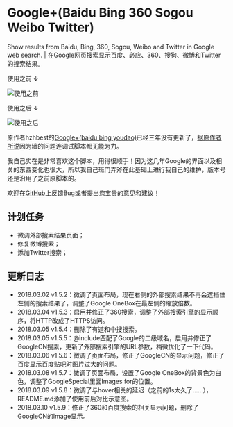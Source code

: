 # Google+(Baidu Bing 360 Sogou Weibo Twitter)
Show results from Baidu, Bing, 360, Sogou, Weibo and Twitter in Google web search. | 在Google网页搜索显示百度、必应、360、搜狗、微博和Twitter的搜索结果。 

使用之前 ↓

![使用之前](https://user-images.githubusercontent.com/7352378/37223435-5667cc38-2385-11e8-8844-9e9c5f11810e.gif)

使用之后 ↓

![使用之后](https://user-images.githubusercontent.com/7352378/37223433-564e4bb4-2385-11e8-94e6-0dd85e5898a9.gif)

原作者hzhbest的[Google+(baidu bing youdao)](https://greasyfork.org/scripts/4633-google-baidu-bing-youdao)已经三年没有更新了，[据原作者所说](https://greasyfork.org/forum/discussion/21801/x)因为墙的问题连调试脚本都无能为力。

我自己实在是非常喜欢这个脚本，用得很顺手！因为这几年Google的界面以及相关的东西变化也很大，所以我自己班门弄斧在此基础上进行我自己的维护，版本号还是沿用了之前原脚本的。

欢迎在[GitHub](https://github.com/guyigenius/Google-Baidu-Bing-360-Sogou-Weibo-Twitter/issues)上反馈Bug或者提出您宝贵的意见和建议！

## 计划任务
* 微调外部搜索结果页面；
* 修复微博搜索；
* 添加Twitter搜索；

## 更新日志
* 2018.03.02 v1.5.2：微调了页面布局，现在右侧的外部搜索结果不再会遮挡住左侧的搜索结果了，调整了Google OneBox在最左侧的缩放倍数。
* 2018.03.04 v1.5.3：启用并修正了360搜索，调整了外部搜索引擎的显示顺序，将HTTP改成了HTTPS访问。
* 2018.03.05 v1.5.4：删除了有道和中搜搜索。
* 2018.03.05 v1.5.5：@include匹配了Google的二级域名，启用并修正了GoogleCN搜索，更新了外部搜索引擎的URL参数，稍微优化了一下代码。
* 2018.03.06 v1.5.6：微调了页面布局，修正了GoogleCN的显示问题，修正了百度显示百度贴吧时图片过大的问题。
* 2018.03.08 v1.5.7：微调了页面布局，设置了Google OneBox的背景色为白色，调整了GoogleSpecial里面Images for的位置。
* 2018.03.09 v1.5.8：微调了与hover相关的延迟（之前的1s太久了……），README.md添加了使用前后对比示意图。
* 2018.03.10 v1.5.9：修正了360和百度搜索的相关显示问题，删除了GoogleCN的Image显示。
